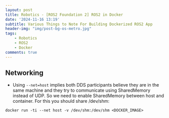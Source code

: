 ```yaml
---
layout: post
title: Robotics - [ROS2 Foundation 2] ROS2 in Docker
date: '2024-11-16 13:19'
subtitle: Various Things to Note For Building Dockerized ROS2 App
header-img: "img/post-bg-os-metro.jpg"
tags:
    - Robotics
    - ROS2
    - Docker
comments: true
---
```


## Networking

- Using `--net=host` implies both DDS participants believe they are in the same machine and they try to communicate using SharedMemory instead of UDP. So we need to enable SharedMemory between host and container. For this you should share /dev/shm:

```
docker run -ti --net host -v /dev/shm:/dev/shm <DOCKER_IMAGE>
```
